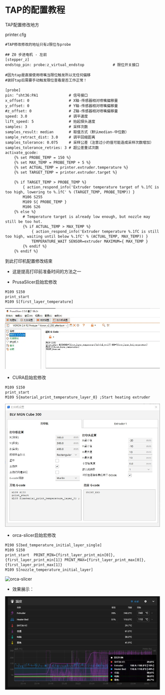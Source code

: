 # TAP的配置教程

TAP配置修改地方

printer.cfg

```
#TAP修改修改的地址只有z限位与probe

## Z0 步进电机 - 左前
[stepper_z]
endstop_pin: probe:z_virtual_endstop             # 限位开关接口

#因为tap是直接使用喷嘴当限位触发所以无任何偏移
#装好tap后需要手动触发限位查看是否工作正常！

[probe]
pin: ^sht36:PA1              # 信号接口
x_offset: 0                  # X轴-传感器相对喷嘴偏移量
y_offset: 0                  # Y轴-传感器相对喷嘴偏移量
#z_offset: 0                 # Z轴-传感器相对喷嘴偏移量
speed: 3.0                   # 调平速度
lift_speed: 5                # 抬起探头速度
samples: 3                   # 采样次数
samples_result: median       # 取值方式（默认median-中位数）
sample_retract_dist: 3.0     # 调平回缩距离
samples_tolerance: 0.075     # 采样公差（注意过小的值可能造成采样次数增加）
samples_tolerance_retries: 3 # 超公差重试次数
activate_gcode:
    {% set PROBE_TEMP = 150 %}
    {% set MAX_TEMP = PROBE_TEMP + 5 %}
    {% set ACTUAL_TEMP = printer.extruder.temperature %}
    {% set TARGET_TEMP = printer.extruder.target %}

    {% if TARGET_TEMP > PROBE_TEMP %}
        { action_respond_info('Extruder temperature target of %.1fC is too high, lowering to %.1fC' % (TARGET_TEMP, PROBE_TEMP)) }
        M106 S255
        M109 S{ PROBE_TEMP }
        M106 S26
    {% else %}
        # Temperature target is already low enough, but nozzle may still be too hot.
        {% if ACTUAL_TEMP > MAX_TEMP %}
            { action_respond_info('Extruder temperature %.1fC is still too high, waiting until below %.1fC' % (ACTUAL_TEMP, MAX_TEMP)) }
            TEMPERATURE_WAIT SENSOR=extruder MAXIMUM={ MAX_TEMP }
        {% endif %}
    {% endif %}

```

到此打印机配置修改结束

* 这是提高打印前准备时间的方法之一

* PrusaSlicer启始宏修改 

```
M109 S150
print_start
M109 S[first_layer_temperature]
```

![](../images/adv/TAP/PrusaSlicer.png)



* CURA启始宏修改

```
M109 S150
print_start
M109 S{material_print_temperature_layer_0} ;Start heating extruder
```

![](../images/adv/TAP/CURA.png)

* orca-slicer启始宏修改

```
M190 S[bed_temperature_initial_layer_single]
M109 S150
print_start  PRINT_MIN={first_layer_print_min[0]},{first_layer_print_min[1]} PRINT_MAX={first_layer_print_max[0]},{first_layer_print_max[1]}
M109 S[nozzle_temperature_initial_layer]
```

![orca-slicer](../../images/adv/TAP/orca.png)

* 效果展示：

![](../images/adv/TAP/klipper.png)
